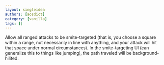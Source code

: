 ```yaml
---
layout: singleidea
authors: [aosdict]
category: [vanilla]
tags: []
---
```

Allow all ranged attacks to be smite-targeted (that is, you choose a square within a range, not necessarily in line with anything, and your attack will hit that space under normal circumstances). In the smite-targeting UI (can generalize this to things like jumping), the path traveled will be background-hilited.
